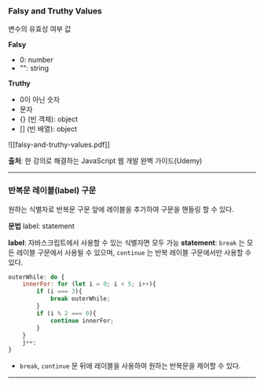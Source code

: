 ### Falsy and Truthy Values
변수의 유효성 여부 값

**Falsy**
- 0: number
- "": string

**Truthy**
- 0이 아닌 숫자
- 문자
- {} (빈 객체): object
- \[] (빈 배열): object


![[falsy-and-truthy-values.pdf]]

**출처**: 한 강의로 해결하는 JavaScript 웹 개발 완벽 가이드(Udemy)

----
### 반복문 레이블(label) 구문

원하는 식별자로 반복문 구문 앞에 레이블을 추가하여 구문을 핸들링 할 수 있다.

**문법**
label: statement

**label**: 자바스크립트에서 사용할 수 있는 식별자면 모두 가능
**statement**: `break` 는 모든 레이블 구문에서 사용될 수 있으며, `continue` 는 반복 레이블 구문에서만 사용할 수 있다.

```js
outerWhile: do {
	innerFor: for (let i = 0; i < 5; i++){
		if (i === 3){
			break outerWhile;
		}
		if (i % 2 === 0){
			continue innerFor;
		}
	}
	j++;
}
```
- `break`, `continue` 문 뒤에 레이블을 사용하여 원하는 반복문을 제어할 수 있다.

----

